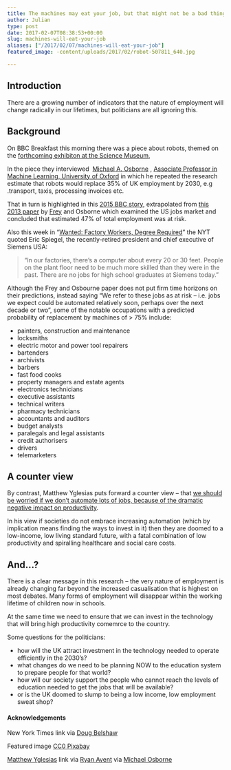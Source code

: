 ```yaml
---
title: The machines may eat your job, but that might not be a bad thing – are any politicians acknowledging this?
author: Julian
type: post
date: 2017-02-07T08:38:53+00:00
slug: machines-will-eat-your-job 
aliases: ["/2017/02/07/machines-will-eat-your-job"]
featured_image: -content/uploads/2017/02/robot-507811_640.jpg

---
```

## Introduction

There are a growing number of indicators that the nature of employment will change radically in our lifetimes, but politicians are all ignoring this.

## Background

On BBC Breakfast this morning there was a piece about robots, themed on the [forthcoming exhibiton at the Science Museum][1],

In the piece they interviewed  [Michael A. Osborne][2] , [Associate Professor in Machine Learning, University of Oxford][3] in which he repeated the research estimate that robots would replace 35% of UK employment by 2030, e.g .transport, taxis, processing invoices etc.

That in turn is highlighted in this [2015 BBC story][4], extrapolated from [this 2013 paper][5] by [Frey][6] and Osborne which examined the US jobs market and concluded that estimated 47% of total employment was at risk.

Also this week in &#8220;[Wanted: Factory Workers, Degree Required][7]&#8221; the NYT quoted Eric Spiegel, the recently-retired president and chief executive of Siemens USA:

> “In our factories, there’s a computer about every 20 or 30 feet. People on the plant floor need to be much more skilled than they were in the past. There are no jobs for high school graduates at Siemens today.”

Although the Frey and Osbourne paper does not put firm time horizons on their predictions, instead saying &#8220;We refer to these jobs as at risk &#8211; i.e. jobs we expect could be automated relatively soon, perhaps over the next decade or two&#8221;, some of the notable occupations with a predicted probability of replacement by machines of > 75% include:

  * painters, construction and maintenance
  * locksmiths
  * electric motor and power tool repairers
  * bartenders
  * archivists
  * barbers
  * fast food cooks
  * property managers and estate agents
  * electronics technicians
  * executive assistants
  * technical writers
  * pharmacy technicians
  * accountants and auditors
  * budget analysts
  * paralegals and legal assistants
  * credit authorisers
  * drivers
  * telemarketers

## A counter view

By contrast, Matthew Yglesias puts forward a counter view &#8211; that [we should be worried if we don&#8217;t automate lots of jobs, because of the dramatic negative impact on productivity][8].

In his view if societies do not embrace increasing automation (which by implication means finding the ways to invest in it) then they are doomed to a low-income, low living standard future, with a fatal combination of low productivity and spiralling healthcare and social care costs.

## And&#8230;?

There is a clear message in this research &#8211; the very nature of employment is already changing far beyond the increased casualisation that is highest on most debates. Many forms of employment will disappear within the working lifetime of children now in schools.

At the same time we need to ensure that we can invest in the technology that will bring high productivity comemrce to the country.

Some questions for the politicians:

  * how will the UK attract investment in the technology needed to operate efficiently in the 2030&#8217;s?
  * what changes do we need to be planning NOW to the education system to prepare people for that world?
  * how will our society support the people who cannot reach the levels of education needed to get the jobs that will be available?
  * or is the UK doomed to slump to being a low income, low employment sweat shop?

#### Acknowledgements

New York Times link via [Doug Belshaw][9]

Featured image [CC0 Pixabay][10]

[Matthew Yglesias][11] link via [Ryan Avent][12] via [Michael Osborne][2]

&nbsp;

 [1]: https://beta.sciencemuseum.org.uk/robots
 [2]: https://twitter.com/maosbot
 [3]: https://www.robots.ox.ac.uk/~mosb/
 [4]: https://www.bbc.co.uk/news/technology-34066941
 [5]: https://www.oxfordmartin.ox.ac.uk/downloads/academic/future-of-employment.pdf
 [6]: https://www.oxfordmartin.ox.ac.uk/people/453
 [7]: https://www.nytimes.com/2017/01/30/education/edlife/factory-workers-college-degree-apprenticeships.html
 [8]: https://www.vox.com/2015/7/27/9038829/automation-myth
 [9]: https://dougbelshaw.com/
 [10]: https://pixabay.com/en/robot-artificial-intelligence-woman-507811/
 [11]: https://twitter.com/mattyglesias
 [12]: https://twitter.com/ryanavent